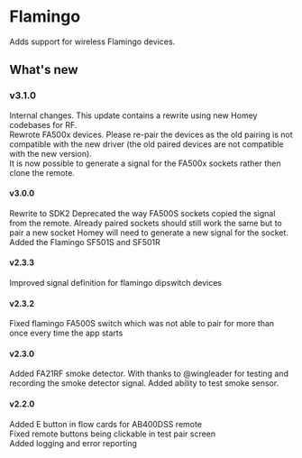 # Flamingo

Adds support for wireless Flamingo devices.

## What's new

### v3.1.0
Internal changes. This update contains a rewrite using new Homey codebases for RF.<br/>
Rewrote FA500x devices. Please re-pair the devices as the old pairing is not compatible with the new driver (the old paired devices are not compatible with the new version).<br/>
It is now possible to generate a signal for the FA500x sockets rather then clone the remote.

#### v3.0.0
Rewrite to SDK2
Deprecated the way FA500S sockets copied the signal from the remote. Already paired sockets should still work the same but to pair a new socket Homey will need to generate a new signal for the socket.
Added the Flamingo SF501S and SF501R

#### v2.3.3
Improved signal definition for flamingo dipswitch devices

#### v2.3.2
Fixed flamingo FA500S switch which was not able to pair for more than once every time the app starts

#### v2.3.0
Added FA21RF smoke detector. With thanks to @wingleader for testing and recording the smoke detector signal.
Added ability to test smoke sensor. 

#### v2.2.0
Added E button in flow cards for AB400DSS remote<br/>
Fixed remote buttons being clickable in test pair screen<br/>
Added logging and error reporting
